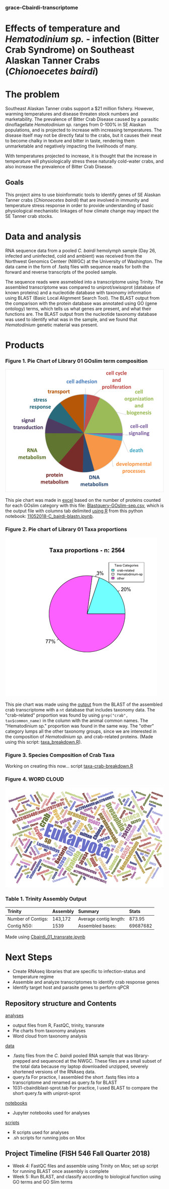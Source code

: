 ### grace-Cbairdi-transcriptome

# Effects of temperature and _Hematodinium sp._ - infection (Bitter Crab Syndrome) on Southeast Alaskan Tanner Crabs (_Chionoecetes bairdi_)

# The problem
Southeast Alaskan Tanner crabs support a $21 million fishery. However, warming temperatures and disease threaten stock numbers and marketability. The prevalence of Bitter Crab Disease caused by a parasitic dinoflagellate _Hematodinium sp._ ranges from 0-100% in SE Alaskan populations, and is projected to increase with increasing temperatures. The disease itself may not be directly fatal to the crabs, but it causes their meat to become chalky in texture and bitter in taste, rendering them unmarketable and negatively impacting the livelihoods of many. 

With temperatures projected to increase, it is thought that the increase in temperature will physiologically stress these naturally cold-water crabs, and also increase the prevalence of Bitter Crab Disease. 

## Goals
This project aims to use bioinformatic tools to identify genes of SE Alaskan Tanner crabs (_Chionoecetes bairdi_) that are involved in immunity and temperature stress response in order to provide understanding of basic physiological mechanistic linkages of how climate change may impact the SE Tanner crab stocks. 

# Data and analysis
RNA sequence data from a pooled _C. bairdi_ hemolymph sample (Day 26, infected and uninfected, cold and ambient) was received from the Northwest Genomics Centeer (NWGC) at the University of Washington. The data came in the form of .fastq files with sequence reads for both the forward and reverse transcripts of the pooled sample. 

The sequence reads were assmebled into a transcriptome using Trinity. The assembled transcriptome was compared to uniprot/swissprot (database of known proteins) and a nucleotide database with taxonomy information using BLAST (Basic Local Alignment Search Tool). The BLAST output from the comparison with the protein database was annotated using GO (gene ontology) terms, which tells us what genes are present, and what their functions are. The BLAST output from the nucleotide taxonomy database was used to identify what was in the sample, and we found that _Hematodinium_ genetic material was present. 

# Products
### Figure 1. Pie Chart of Library 01 GOslim term composition
![img](https://github.com/fish546-2018/grace-Cbairdi-transcriptome/blob/master/analyses/GOslim-pie-lib01.png)

This pie chart was made in [excel](http://owl.fish.washington.edu/scaphapoda/grace/Blastquery-GOslim-sep.xlsx) based on the number of proteins counted for each GOslim category with this file: [Blastquery-GOslim-sep.csv](https://github.com/fish546-2018/grace-Cbairdi-transcriptome/blob/master/analyses/Blastquery-GOslim-sep.csv), which is the output file with columns tab delimited [using R](https://github.com/fish546-2018/grace-Cbairdi-transcriptome/blob/master/scripts/plots.R) from this python notebook: [11052018-C_bairdi-blastn.ipynb](https://github.com/fish546-2018/grace-Cbairdi-transcriptome/blob/master/notebooks/11052018-C_bairdi-blastn.ipynb).

### Figure 2. Pie chart of Library 01 Taxa proportions
![img](https://github.com/fish546-2018/grace-Cbairdi-transcriptome/blob/master/analyses/Taxa-prop.png)

This pie chart was made using the [output](http://gannet.fish.washington.edu/seashell/bu-mox/analyses/1114b/cg-trinity-nt.tab) from the BLAST of the assembled crab transcriptome with a ```nt``` database that includes taxonomy data. The "crab-related" proportion was found by using ```grep("crab", tax$common_name)``` in the column with the animal common names. The "Hematodinium sp." proportion was found in the same way. The "other" category lumps all the other taxonomy groups, since we are interested in the composition of _Hematodinium sp._ and crab-related proteins. (Made using this script: [taxa_breakdown.R](https://github.com/fish546-2018/grace-Cbairdi-transcriptome/blob/master/scripts/taxa_breakdown.R)). 

### Figure 3. Species Composition of Crab Taxa

Working on creating this now... script [taxa-crab-breakdown.R](https://github.com/fish546-2018/grace-Cbairdi-transcriptome/blob/master/scripts/taxa-crab-breakdown.R)

### Figure 4. WORD CLOUD
![img](https://github.com/fish546-2018/grace-Cbairdi-transcriptome/blob/master/analyses/taxa-wordcloud.png)

### Table 1. Trinity Assembly Output
| Trinity           | Assembly | Summary               | Stats    |
|:------------------|:---------|:----------------------|:---------|
| Number of Contigs:| 143,172  | Average contig length:| 873.95	  |
| Contig N50:       | 1539     | Assembled bases:      | 69687682 |

Made using [Cbairdi_01_transrate.ipynb](https://github.com/fish546-2018/grace-Cbairdi-transcriptome/blob/master/notebooks/Cbairdi_01_transrate.ipynb)



# Next Steps
- Create RNAseq libraries that are specific to infection-status and temperature regime
- Assemble and analyze transcriptomes to identify crab response genes
- Identify target host and parasite genes to perform qPCR

## Repository structure and Contents
[analyses](https://github.com/fish546-2018/grace-Cbairdi-transcriptome/tree/master/analyses)
- output files from R, FastQC, trinity, transrate
- Pie charts from taxonomy analyses
- Word cloud from taxonomy analysis

[data](https://github.com/fish546-2018/grace-Cbairdi-transcriptome/tree/master/data)
- .fastq files from the _C. bairdi_ pooled RNA sample that was library-prepped and sequenced at the NWGC. 
These files are a small subset of the total data because my laptop downloaded unzipped, severely shortened versions of the RNAseq data. 
- query.fa
For practice, I assembled the short .fastq files into a transcriptome and renamed as query.fa for BLAST
- 1031-cbairdiblast-sprot.tab
For practice, I used BLAST to compare the short query.fa with uniprot-sprot

[notebooks](https://github.com/fish546-2018/grace-Cbairdi-transcriptome/tree/master/notebooks)
- Jupyter notebooks used for analyses

[scripts](https://github.com/fish546-2018/grace-Cbairdi-transcriptome/tree/master/scripts)
- R scripts used for analyses
- .sh scripts for running jobs on Mox

## Project Timeline (FISH 546 Fall Quarter 2018)
- Week 4: FastQC files and assemble using Trinity on Mox; set up script for running BLAST once assembly is complete
- Week 5: Run BLAST, and classify according to biological function using GO terms and GO Slim terms 
